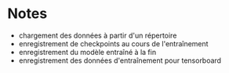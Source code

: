 # Notes

- chargement des données à partir d'un répertoire
- enregistrement de checkpoints au cours de l'entraînement
- enregistrement du modèle entraîné à la fin
- enregistrement des données d'entraînement pour tensorboard

